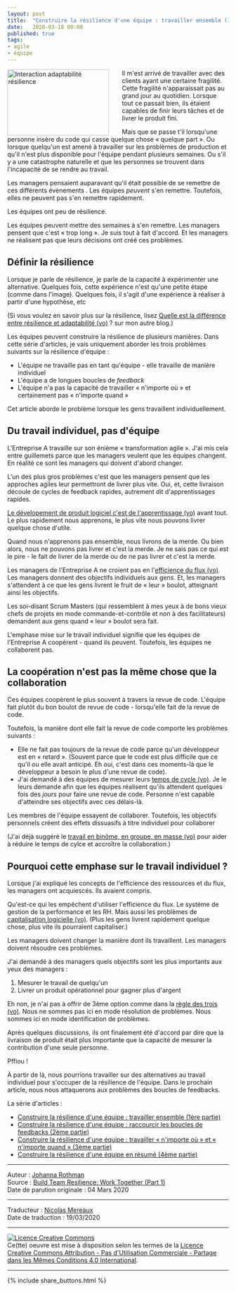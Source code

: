 ```yaml
---
layout: post
title:  "Construire la résilience d'une équipe : travailler ensemble (1ère partie)"
date:   2020-03-18 00:00
published: true
tags:
- agile
- équipe
---
```


<div align="left" style="float:left; padding-right:30px" >
  <a href="{{ site.url }}assets/johanna/InterplayAdaptabilityResilience-fr.png"><img title="Interaction adaptabilité résilience" src="{{ site.url }}assets/johanna/InterplayAdaptabilityResilience-fr.png" width="231px" height="150px"/></a></div>

Il m'est arrivé de travailler avec des clients ayant une certaine fragilité. Cette fragilité n'apparaissait pas au grand jour au quotidien. Lorsque tout ce passait bien, ils étaient capables de finir leurs tâches et de livrer le produit fini.

Mais que se passe t'il lorsqu'une personne insère du code qui casse quelque chose « quelque part ». Ou lorsque quelqu'un est amené à travailler sur les problèmes de production et qu'il n'est plus disponible pour l'équipe pendant plusieurs semaines. Ou s'il y a une catastrophe naturelle et que les personnes se trouvent dans l'incapacité de se rendre au travail.

Les managers pensaient auparavant qu'il était possible de se remettre de ces différents évènements . Les équipes _peuvent_ s'en remettre. Toutefois, elles ne peuvent pas s'en remettre rapidement.

Les équipes ont peu de résilience.

Les équipes peuvent mettre des semaines à s'en remettre. Les managers pensent que c'est « trop long ». Je suis tout à fait d'accord. Et les managers ne réalisent pas que leurs décisions ont créé ces problèmes.

## Définir la résilience

Lorsque je parle de résilience, je parle de la capacité à expérimenter une alternative. Quelques fois, cette expérience n'est qu'une petite étape (comme dans l'image). Quelques fois, il s'agit d'une expérience à réaliser à partir d'une hypothèse, etc

(Si vous voulez en savoir plus sur la résilience, lisez [Quelle est la différence entre résilience et adaptabilité (vo)](https://createadaptablelife.com/2019/05/whats-the-difference-between-resilience-and-adaptability.html) ? sur mon autre blog.)

Les équipes peuvent construire la résilience de plusieurs manières. Dans cette série d'articles, je vais uniquement aborder les trois problèmes suivants sur la résilience d'équipe :

* L'équipe ne travaille pas en tant qu'équipe - elle travaille de manière individuel
* L'équipe a de longues boucles de _feedback_
* L'équipe n'a pas la capacité de travailler « n'importe où » et certainement pas « n'importe quand »

Cet article aborde le problème lorsque les gens travaillent individuellement.

## Du travail individuel, pas d'équipe

L'Entreprise A travaille sur son énième « transformation agile ». J'ai mis cela entre guillemets parce que les managers veulent que les équipes changent. En réalité ce sont les managers qui doivent d'abord changer.

L'un des plus gros problèmes c'est que les managers pensent que les approches agiles leur permettront de livrer plus vite. Oui, et, cette livraison découle de cycles de feedback rapides, autrement dit d'apprentissages rapides.

[Le dévelopement de produit logiciel c'est de l'apprentissage (vo)](https://www.jrothman.com/mpd/project-management/2013/10/why-do-we-estimate-anyway/) avant tout. Le plus rapidement nous apprenons, le plus vite nous pouvons livrer quelque chose d'utile.

Quand nous n'apprenons pas ensemble, nous livrons de la merde. Ou bien alors, nous ne pouvons pas livrer et c'est la merde. Je ne sais pas ce qui est le pire - le fait de livrer de la merde ou de ne pas livrer et c'est la merde.

Les managers de l'Entreprise A ne croient pas en l'[efficience du flux (vo)](https://www.jrothman.com/mpd/agile/2015/09/resource-efficiency-vs-flow-efficiency-part-5-how-flow-changes-everything/). Les managers donnent des objectifs individuels aux gens. Et, les managers s'attendent à ce que les gens livrent le fruit de « leur » boulot, atteignant ainsi les objectifs.

Les soi-disant Scrum Masters (qui ressemblent à mes yeux à de bons vieux chefs de projets en mode commande-et-contrôle et non à des facilitateurs) demandent aux gens quand « leur » boulot sera fait.

L'emphase mise sur le travail individuel signifie que les équipes de l'Entreprise A coopèrent - quand ils peuvent. Toutefois, les équipes ne collaborent pas.

## La coopération n'est pas la même chose que la collaboration

Ces équipes coopèrent le plus souvent à travers la revue de code. L'équipe fait plutôt du bon boulot de revue de code - lorsqu'elle fait de la revue de code.

Toutefois, la manière dont elle fait la revue de code comporte les problèmes suivants :

* Elle ne fait pas toujours de la revue de code parce qu'un développeur est en « retard ». (Souvent parce que le code est plus difficile que ce qu'il ou elle avait anticipé. Eh oui, c'est dans ces moments-là que le développeur a besoin le plus d'une revue de code).
* J'ai demandé à des équipes de mesurer leurs [temps de cycle (vo)](https://www.jrothman.com/mpd/project-management/2019/09/measure-cycle-time-not-velocity/). Je le leurs demande afin que les équipes réalisent qu'ils attendent quelques fois des _jours_ pour faire une revue de code. Personne n'est capable d'atteindre ses objectifs avec ces délais-là.

Les membres de l'équipe essayent de collaborer. Toutefois, les objectifs personnels créent des effets dissuasifs à titre individuel pour collaborer

(J'ai déjà suggéré le [travail en binôme, en groupe, en masse (vo)](https://www.jrothman.com/mpd/project-management/2016/07/pairing-swarming-and-mobbing/) pour aider à réduire le temps de cylce et accroître la collaboration.)

## Pourquoi cette emphase sur le travail individuel ?

Lorsque j'ai expliqué les concepts de l'efficience des ressources et du flux, les managers ont acquiescés. Ils avaient compris.

Qu'est-ce qui les empêchent d'utiliser l'efficience du flux. Le système de gestion de la performance et les RH. Mais aussi les problèmes de [capitalisation logicielle (vo)](https://www.jrothman.com/mpd/management/2020/02/cost-and-value-of-collecting-data/). (Plus les gens livrent rapidement quelque chose, plus vite ils pourraient capitaliser.)

Les managers doivent changer la manière dont ils travaillent. Les managers doivent résoudre ces problèmes.

J'ai demandé à des managers quels objectifs sont les plus importants aux yeux des managers :

1. Mesurer le travail de quelqu'un
2. Livrer un produit opérationnel pour gagner plus d'argent

Eh non, je n'ai pas à offrir de 3ème option comme dans la [règle des trois (vo)](https://www.jrothman.com/pragmaticmanager/2011/06/solving-problems-with-the-rule-of-three/). Nous ne sommes pas ici en mode résolution de problèmes. Nous sommes ici en mode identification de problèmes.

Après quelques discussions, ils ont finalement été d'accord par dire que la livraison de produit était plus importante que la capacité de mesurer la contribution d'une seule personne.

Pffiou !

À partir de là, nous pourrions travailler sur des alternatives au travail individuel pour s'occuper de la résilience de l'équipe. Dans le prochain article, nous nous attaquerons aux problèmes des boucles de feedbacks.

La série d'articles :

* [Construire la résilience d'une équipe : travailler ensemble (1ère partie)](http://www.les-traducteurs-agiles.org/2020/03/18/construire-la-resilience-d-une-equipe-travailler-ensemble-1ere-partie.html)
* [Construire la résilience d'une équipe : raccourcir les boucles de feedbacks (2ème partie)](http://www.les-traducteurs-agiles.org/2020/03/31/construire-la-resilience-d-une-equipe-raccourcir-les-boucles-de-feedbacks-2eme-partie.html)
* [Construire la résilience d'une équipe : travailler « n'importe où » et « n'importe quand » (3ème partie)](http://www.les-traducteurs-agiles.org/2020/04/08/construire-la-resilience-d-une-equipe-travailler-n-importe-ou-et-n-importe-quand-3eme-partie.html)
* [Construire la résilience d'une équipe en résumé (4ème partie)](http://www.les-traducteurs-agiles.org/2020/04/23/construire-la-resilience-d-une-equipe-en-resume-4eme-partie.html)


---
Auteur : [Johanna Rothman](https://www.createadaptablelife.com/about)  
Source : [Build Team Resilience: Work Together (Part 1)](https://www.jrothman.com/mpd/management/2020/03/build-team-resilience-work-together-part-1/)  
Date de parution originale : 04 Mars 2020  

---
Traducteur : [Nicolas Mereaux](http://www.les-traducteurs-agiles.org/traducteurs/)  
Date de traduction : 19/03/2020  

---

<a rel="license" href="http://creativecommons.org/licenses/by-nc-sa/4.0/"><img alt="Licence Creative Commons" style="border-width:0" src="http://i.creativecommons.org/l/by-nc-sa/4.0/88x31.png" /></a><br />Ce(tte) oeuvre est mise à disposition selon les termes de la <a rel="license" href="http://creativecommons.org/licenses/by-nc-sa/4.0/">Licence Creative Commons Attribution - Pas d'Utilisation Commerciale - Partage dans les Mêmes Conditions 4.0 International</a>.

---

{% include share_buttons.html %}
